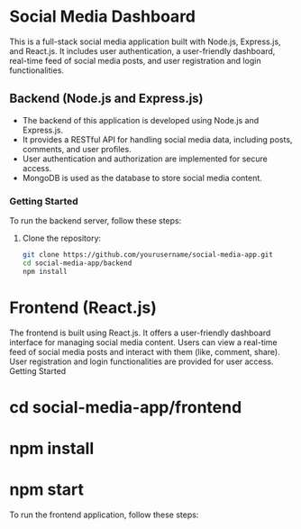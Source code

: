 # Social Media Dashboard

This is a full-stack social media application built with Node.js, Express.js, and React.js. It includes user authentication, a user-friendly dashboard, real-time feed of social media posts, and user registration and login functionalities.

## Backend (Node.js and Express.js)

- The backend of this application is developed using Node.js and Express.js.
- It provides a RESTful API for handling social media data, including posts, comments, and user profiles.
- User authentication and authorization are implemented for secure access.
- MongoDB is used as the database to store social media content.

### Getting Started

To run the backend server, follow these steps:

1. Clone the repository:

   ```bash
   git clone https://github.com/yourusername/social-media-app.git
   cd social-media-app/backend
   npm install
   
# Frontend (React.js)
The frontend is built using React.js.
It offers a user-friendly dashboard interface for managing social media content.
Users can view a real-time feed of social media posts and interact with them (like, comment, share).
User registration and login functionalities are provided for user access.
Getting Started
# cd social-media-app/frontend
# npm install
# npm start

To run the frontend application, follow these steps:
